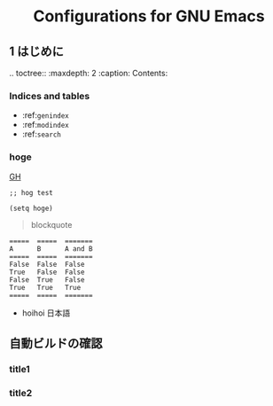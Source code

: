 <h1 style="text-align: center;">Configurations for GNU Emacs</h1>

## 1 はじめに

.. toctree::
   :maxdepth: 2
   :caption: Contents:



### Indices and tables

* :ref:`genindex`
* :ref:`modindex`
* :ref:`search`


### hoge

[GH](http://gospel-haiku.com)

``` emacs-lisp
;; hog test

(setq hoge)

```

> blockquote

```eval_rst
=====  =====  =======
A      B      A and B
=====  =====  =======
False  False  False
True   False  False
False  True   False
True   True   True
=====  =====  =======
```

* <i class="fa fa-exclamation-triangle" aria-hidden="true"></i> hoihoi 日本語

## 自動ビルドの確認

### title1

### title2
